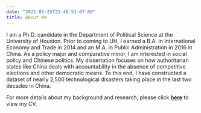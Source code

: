 ```yaml
---
date: "2021-05-25T21:48:51-07:00"
title: About Me
---
```


I am a Ph.D. candidate in the Department of Political Science at the University of Houston. Prior to coming to UH, I earned a B.A. in International Economy and Trade in 2014 and an M.A. in Public Administration in 2016 in China. As a policy major and comparative minor, I am interested in social policy and Chinese politics. My dissertation focuses on how authoritarian states like China deals with accountability in the absence of competitive elections and other democratic means. To this end, I have constructed a dataset of nearly 2,500 technological disasters taking place in the last two decades in China.

For more details about my background and research, please click [**here**](/HZ_CV2021.pdf) to view my CV.

